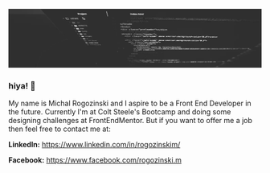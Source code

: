 
![Background for readMe file](cover.jpg)
### hiya! 👋
My name is Michal Rogozinski and I aspire to be a Front End Developer in the future. Currently I'm at Colt Steele's Bootcamp and doing some designing challenges at FrontEndMentor. But if you want to offer me a job then feel free to contact me at:

**Linkedln:** https://www.linkedin.com/in/rogozinskim/

**Facebook:** https://www.facebook.com/rogozinski.m


<!--
**rogozinski/rogozinski** is a ✨ _special_ ✨ repository because its `README.md` (this file) appears on your GitHub profile.

Here are some ideas to get you started:

- 🔭 I’m currently working on ...
- 🌱 I’m currently learning ...
- 👯 I’m looking to collaborate on ...
- 🤔 I’m looking for help with ...
- 💬 Ask me about ...
- 📫 How to reach me: ...
- 😄 Pronouns: ...
- ⚡ Fun fact: ...
-->
